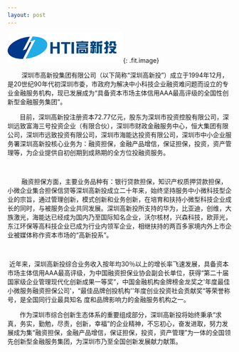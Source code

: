 ```yaml
---
layout: post
---
```


![](/uploads/logo-高新投.png){: .fit.image}

<font style="vertical-align: inherit;"><font style="vertical-align: inherit;"><font style="vertical-align: inherit;"><font style="vertical-align: inherit;">&nbsp; &nbsp; &nbsp; &nbsp; 深圳市高新投集团有限公司（以下简称&ldquo;深圳高新投&rdquo;）成立于1994年12月，是20世纪90年代初深圳市委，市政府为解决中小科技企业融资难问题而设立的专业金融服务机构</font><font style="vertical-align: inherit;">，现已发展成为&ldquo;具备资本市场主体信用AAA最高评级的全国性创新型金融服务集团</font><font style="vertical-align: inherit;">&rdquo;。</font></font></font></font>

<font style="vertical-align: inherit;"><font style="vertical-align: inherit;"><font style="vertical-align: inherit;"><font style="vertical-align: inherit;">&nbsp; &nbsp; &nbsp; &nbsp;目前，深圳高新投注册资本72.77亿元，股东为深圳市投资控股有限公司，深圳远致富海三号投资企业（有限合伙），深圳市财政金融服务中心，恒大集团有限公司，深圳市远致投资有限公司，深圳市海能达投资有限公司，深圳市中小企业服务署深圳高新投核心业务为</font><font style="vertical-align: inherit;">：融资担保，金融产品增信，保证担保，投资，资产管理等，为企业提供自初创期到成熟期的全方位投融资服务</font><font style="vertical-align: inherit;">。</font></font></font></font>

<font style="vertical-align: inherit;"><font style="vertical-align: inherit;"><font style="vertical-align: inherit;"><font style="vertical-align: inherit;">&nbsp; &nbsp; &nbsp; &nbsp;</font></font></font></font>

<font style="vertical-align: inherit;"><font style="vertical-align: inherit;"><font style="vertical-align: inherit;"><font style="vertical-align: inherit;"><font style="vertical-align: inherit;"><font style="vertical-align: inherit;">&nbsp; &nbsp; &nbsp; &nbsp; 融资担保方面，主要业务品种有：银行贷款担保，知识产权质押贷款担保，小微企业集合担保信贷等深圳高新投成立二十</font></font></font><font style="vertical-align: inherit;">年来，始终坚持服务中小微科技型企业的宗旨</font><font style="vertical-align: inherit;">，通过管理创新，模式创新和业务创新，在培育和扶持小微型科技企业成长的同时</font><font style="vertical-align: inherit;">，与被服务企业共同发展。深圳高新投所支持的华为，比亚迪，创维，大族激光，海能达已经成为国内乃至国际知名企业</font><font style="vertical-align: inherit;">，沃尔核材，兴森科技，欧菲光，东江环保等高科技企业已成为行业内领军企业</font><font style="vertical-align: inherit;">，相继扶持的两百多家境内外上市企业被媒体称作资本市场的&ldquo;高新投系&rdquo;。</font></font></font></font>

<font style="vertical-align: inherit;"><font style="vertical-align: inherit;"><font style="vertical-align: inherit;"><font style="vertical-align: inherit;">&nbsp; &nbsp; &nbsp; &nbsp;</font></font></font></font>

<font style="vertical-align: inherit;"><font style="vertical-align: inherit;"><font style="vertical-align: inherit;"><font style="vertical-align: inherit;"><font style="vertical-align: inherit;"><font style="vertical-align: inherit;">&nbsp;近年来，深圳高新投综合业务收入按年均30％以上的增长率飞速发展，具备资本市场主体信用AAA最高评级，为中国融资担保业协会副会长单位，获得&ldquo;第二十届国家级企业管理现代化创新成果一等奖</font></font></font><font style="vertical-align: inherit;">&rdquo;，中国金融机构金牌榜金龙奖之'年度最佳小微服务融资担保公司'，&ldquo;最佳品牌创投机构''年度创业投资社会贡献奖&ldquo;等荣誉称号，是全国同行业最具知名 </font><font style="vertical-align: inherit;">度和品牌影响力的金融服务机构之一</font><font style="vertical-align: inherit;">。&nbsp;</font></font></font></font>

<font style="vertical-align: inherit;"><font style="vertical-align: inherit;"><font style="vertical-align: inherit;"><font style="vertical-align: inherit;">&nbsp; &nbsp; &nbsp; &nbsp;作为深圳市综合创新生态体系的重要组成部分，深圳高新投将始终秉承&ldquo;求真，务实，勤勉，尽责，创新，幸福&rdquo;的企业精神，不忘初心，奋发进取，努力发展成为集&ldquo;融资担保，金融产品增信，保证担保，投资，资产管理&rdquo;为一体的全国领先创新型金融服务集团，为深圳市乃至全国创新发展献力献策。</font></font></font></font>

&nbsp;
